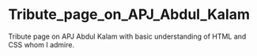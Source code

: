 # Tribute_page_on_APJ_Abdul_Kalam
Tribute page on APJ Abdul Kalam with basic understanding of HTML and CSS whom I admire.
